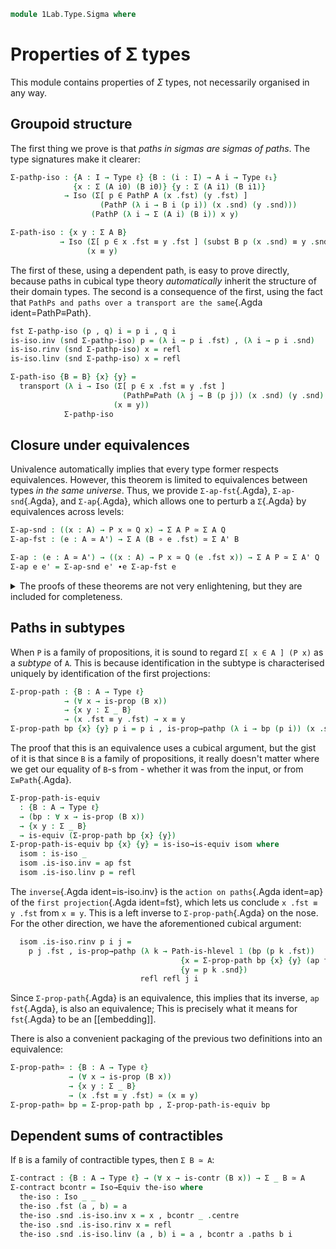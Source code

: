<!--
```
open import 1Lab.HLevel
open import 1Lab.Equiv
open import 1Lab.Path
open import 1Lab.Type
```
-->
```agda
module 1Lab.Type.Sigma where
```

<!--
```
private variable
  ℓ ℓ₁ : Level
  A A' X X' Y Y' Z Z' : Type ℓ
  B P Q : A → Type ℓ
```
-->

# Properties of Σ types

This module contains properties of $\Sigma$ types, not necessarily
organised in any way.

## Groupoid structure

The first thing we prove is that _paths in sigmas are sigmas of paths_.
The type signatures make it clearer:

```agda
Σ-pathp-iso : {A : I → Type ℓ} {B : (i : I) → A i → Type ℓ₁}
              {x : Σ (A i0) (B i0)} {y : Σ (A i1) (B i1)}
            → Iso (Σ[ p ∈ PathP A (x .fst) (y .fst) ]
                    (PathP (λ i → B i (p i)) (x .snd) (y .snd)))
                  (PathP (λ i → Σ (A i) (B i)) x y)

Σ-path-iso : {x y : Σ A B}
           → Iso (Σ[ p ∈ x .fst ≡ y .fst ] (subst B p (x .snd) ≡ y .snd))
                 (x ≡ y)
```

The first of these, using a dependent path, is easy to prove directly,
because paths in cubical type theory _automatically_ inherit the
structure of their domain types. The second is a consequence of the
first, using the fact  that `PathPs and paths over a transport are the
same`{.Agda ident=PathP≡Path}.

```agda
fst Σ-pathp-iso (p , q) i = p i , q i
is-iso.inv (snd Σ-pathp-iso) p = (λ i → p i .fst) , (λ i → p i .snd)
is-iso.rinv (snd Σ-pathp-iso) x = refl
is-iso.linv (snd Σ-pathp-iso) x = refl

Σ-path-iso {B = B} {x} {y} =
  transport (λ i → Iso (Σ[ p ∈ x .fst ≡ y .fst ]
                         (PathP≡Path (λ j → B (p j)) (x .snd) (y .snd) i))
                       (x ≡ y))
            Σ-pathp-iso
```

## Closure under equivalences

Univalence automatically implies that every type former respects
equivalences. However, this theorem is limited to equivalences between
types _in the same universe_. Thus, we provide `Σ-ap-fst`{.Agda},
`Σ-ap-snd`{.Agda}, and `Σ-ap`{.Agda}, which allows one to perturb a
`Σ`{.Agda} by equivalences across levels:

```agda
Σ-ap-snd : ((x : A) → P x ≃ Q x) → Σ A P ≃ Σ A Q
Σ-ap-fst : (e : A ≃ A') → Σ A (B ∘ e .fst) ≃ Σ A' B

Σ-ap : (e : A ≃ A') → ((x : A) → P x ≃ Q (e .fst x)) → Σ A P ≃ Σ A' Q
Σ-ap e e' = Σ-ap-snd e' ∙e Σ-ap-fst e
```

<details>
<summary> The proofs of these theorems are not very enlightening, but
they are included for completeness. </summary>

```agda
Σ-ap-snd {A = A} {P = P} {Q = Q} pointwise = Iso→Equiv morp where
  pwise : (x : A) → Iso (P x) (Q x)
  pwise x = _ , is-equiv→is-iso (pointwise x .snd)

  morp : Iso (Σ _ P) (Σ _ Q)
  fst morp (i , x) = i , pointwise i .fst x
  is-iso.inv (snd morp) (i , x) = i , pwise i .snd .is-iso.inv x
  is-iso.rinv (snd morp) (i , x) = ap₂ _,_ refl (pwise i .snd .is-iso.rinv _)
  is-iso.linv (snd morp) (i , x) = ap₂ _,_ refl (pwise i .snd .is-iso.linv _)

Σ-ap-fst {A = A} {A' = A'} {B = B} e = intro , isEqIntro
 where
  intro : Σ _ (B ∘ e .fst) → Σ _ B
  intro (a , b) = e .fst a , b

  isEqIntro : is-equiv intro
  isEqIntro .is-eqv x = contr ctr isCtr where
    PB : ∀ {x y} → x ≡ y → B x → B y → Type _
    PB p = PathP (λ i → B (p i))

    open Σ x renaming (fst to a'; snd to b)
    open Σ (e .snd .is-eqv a' .is-contr.centre) renaming (fst to ctrA; snd to α)

    ctrB : B (e .fst ctrA)
    ctrB = subst B (sym α) b

    ctrP : PB α ctrB b
    ctrP i = coe1→i (λ i → B (α i)) i b

    ctr : fibre intro x
    ctr = (ctrA , ctrB) , Σ-pathp α ctrP

    isCtr : ∀ y → ctr ≡ y
    isCtr ((r , s) , p) = λ i → (a≡r i , b!≡s i) , Σ-pathp (α≡ρ i) (coh i) where
      open Σ (Σ-pathp-iso .snd .is-iso.inv p) renaming (fst to ρ; snd to σ)
      open Σ (Σ-pathp-iso .snd .is-iso.inv (e .snd .is-eqv a' .is-contr.paths (r , ρ))) renaming (fst to a≡r; snd to α≡ρ)

      b!≡s : PB (ap (e .fst) a≡r) ctrB s
      b!≡s i = comp (λ k → B (α≡ρ i (~ k))) (∂ i) λ where
        k (i = i0) → ctrP (~ k)
        k (i = i1) → σ (~ k)
        k (k = i0) → b

      coh : PathP (λ i → PB (α≡ρ i) (b!≡s i) b) ctrP σ
      coh i j = fill (λ k → B (α≡ρ i (~ k))) (∂ i) (~ j) λ where
        k (i = i0) → ctrP (~ k)
        k (i = i1) → σ (~ k)
        k (k = i0) → b

Σ-assoc : ∀ {ℓ ℓ' ℓ''} {A : Type ℓ} {B : A → Type ℓ'} {C : (x : A) → B x → Type ℓ''}
        → (Σ[ x ∈ A ] Σ[ y ∈ B x ] C x y) ≃ (Σ[ x ∈ Σ _ B ] (C (x .fst) (x .snd)))
Σ-assoc .fst (x , y , z) = (x , y) , z
Σ-assoc .snd .is-eqv y .centre = strict-fibres (λ { ((x , y) , z) → x , y , z}) y .fst
Σ-assoc .snd .is-eqv y .paths = strict-fibres (λ { ((x , y) , z) → x , y , z}) y .snd

Σ-Π-distrib : ∀ {ℓ ℓ' ℓ''} {A : Type ℓ} {B : A → Type ℓ'} {C : (x : A) → B x → Type ℓ''}
            → ((x : A) → Σ[ y ∈ B x ] C x y)
            ≃ (Σ[ f ∈ ((x : A) → B x) ] ((x : A) → C x (f x)))
Σ-Π-distrib .fst f = (λ x → f x .fst) , λ x → f x .snd
Σ-Π-distrib .snd .is-eqv y .centre = strict-fibres (λ f x → f .fst x , f .snd x) y .fst
Σ-Π-distrib .snd .is-eqv y .paths = strict-fibres (λ f x → f .fst x , f .snd x) y .snd
```
</details>


## Paths in subtypes

When `P` is a family of propositions, it is sound to regard `Σ[ x ∈ A ]
(P x)` as a _subtype_ of `A`. This is because identification in the
subtype is characterised uniquely by identification of the first
projections:

```agda
Σ-prop-path : {B : A → Type ℓ}
            → (∀ x → is-prop (B x))
            → {x y : Σ _ B}
            → (x .fst ≡ y .fst) → x ≡ y
Σ-prop-path bp {x} {y} p i = p i , is-prop→pathp (λ i → bp (p i)) (x .snd) (y .snd) i
```

The proof that this is an equivalence uses a cubical argument, but the
gist of it is that since `B` is a family of propositions, it really
doesn't matter where we get our equality of `B`-s from - whether it was
from the input, or from `Σ≡Path`{.Agda}.

```agda
Σ-prop-path-is-equiv
  : {B : A → Type ℓ}
  → (bp : ∀ x → is-prop (B x))
  → {x y : Σ _ B}
  → is-equiv (Σ-prop-path bp {x} {y})
Σ-prop-path-is-equiv bp {x} {y} = is-iso→is-equiv isom where
  isom : is-iso _
  isom .is-iso.inv = ap fst
  isom .is-iso.linv p = refl
```

The `inverse`{.Agda ident=is-iso.inv} is the `action on paths`{.Agda
ident=ap} of the `first projection`{.Agda ident=fst}, which lets us
conclude `x .fst ≡ y .fst` from `x ≡ y`. This is a left inverse to
`Σ-prop-path`{.Agda} on the nose. For the other direction, we have the
aforementioned cubical argument:

```agda
  isom .is-iso.rinv p i j =
    p j .fst , is-prop→pathp (λ k → Path-is-hlevel 1 (bp (p k .fst))
                                      {x = Σ-prop-path bp {x} {y} (ap fst p) k .snd}
                                      {y = p k .snd})
                             refl refl j i
```

Since `Σ-prop-path`{.Agda} is an equivalence, this implies that its
inverse, `ap fst`{.Agda}, is also an equivalence; This is precisely what
it means for `fst`{.Agda} to be an [[embedding]].

There is also a convenient packaging of the previous two definitions
into an equivalence:

```agda
Σ-prop-path≃ : {B : A → Type ℓ}
             → (∀ x → is-prop (B x))
             → {x y : Σ _ B}
             → (x .fst ≡ y .fst) ≃ (x ≡ y)
Σ-prop-path≃ bp = Σ-prop-path bp , Σ-prop-path-is-equiv bp
```

<!--
```agda
Σ-prop-square
  : ∀ {ℓ ℓ'} {A : Type ℓ} {B : A → Type ℓ'}
  → {w x y z : Σ _ B}
  → (∀ x → is-prop (B x))
  → {p : x ≡ w} {q : x ≡ y} {s : w ≡ z} {r : y ≡ z}
  → Square (ap fst p) (ap fst q) (ap fst s) (ap fst r)
  → Square p q s r
Σ-prop-square Bprop sq i j .fst = sq i j
Σ-prop-square Bprop {p} {q} {s} {r} sq i j .snd =
  is-prop→squarep (λ i j → Bprop (sq i j))
    (ap snd p) (ap snd q) (ap snd s) (ap snd r) i j

Σ-set-square
  : ∀ {ℓ ℓ'} {A : Type ℓ} {B : A → Type ℓ'}
  → {w x y z : Σ _ B}
  → (∀ x → is-set (B x))
  → {p : x ≡ w} {q : x ≡ y} {s : w ≡ z} {r : y ≡ z}
  → Square (ap fst p) (ap fst q) (ap fst s) (ap fst r)
  → Square p q s r
Σ-set-square Bset sq i j .fst = sq i j
Σ-set-square Bset {p} {q} {s} {r} sq i j .snd =
  is-set→squarep (λ i j → Bset (sq i j))
    (ap snd p) (ap snd q) (ap snd s) (ap snd r) i j
```
-->

## Dependent sums of contractibles

If `B` is a family of contractible types, then `Σ B ≃ A`:

```agda
Σ-contract : {B : A → Type ℓ} → (∀ x → is-contr (B x)) → Σ _ B ≃ A
Σ-contract bcontr = Iso→Equiv the-iso where
  the-iso : Iso _ _
  the-iso .fst (a , b) = a
  the-iso .snd .is-iso.inv x = x , bcontr _ .centre
  the-iso .snd .is-iso.rinv x = refl
  the-iso .snd .is-iso.linv (a , b) i = a , bcontr a .paths b i
```

<!--
```agda
Σ-map
  : (f : A → A')
  → ({x : A} → P x → Q (f x)) → Σ _ P → Σ _ Q
Σ-map f g (x , y) = f x , g y

Σ-map₂ : ({x : A} → P x → Q x) → Σ _ P → Σ _ Q
Σ-map₂ f (x , y) = (x , f y)

×-map : (A → A') → (X → X') → A × X → A' × X'
×-map f g (x , y) = (f x , g y)

×-map₁ : (A → A') → A × X → A' × X
×-map₁ f = ×-map f id

×-map₂ : (X → X') → A × X → A × X'
×-map₂ f = ×-map id f
```
-->

<!--
```agda
_,ₚ_ = Σ-pathp
infixr 4 _,ₚ_

Σ-prop-pathp
  : ∀ {ℓ ℓ'} {A : I → Type ℓ} {B : ∀ i → A i → Type ℓ'}
  → (∀ i x → is-prop (B i x))
  → {x : Σ (A i0) (B i0)} {y : Σ (A i1) (B i1)}
  → PathP A (x .fst) (y .fst)
  → PathP (λ i → Σ (A i) (B i)) x y
Σ-prop-pathp bp {x} {y} p i =
  p i , is-prop→pathp (λ i → bp i (p i)) (x .snd) (y .snd) i

Σ-inj-set
  : ∀ {ℓ ℓ'} {A : Type ℓ} {B : A → Type ℓ'} {x y z}
  → is-set A
  → Path (Σ A B) (x , y) (x , z)
  → y ≡ z
Σ-inj-set {B = B} {y = y} {z} aset path =
  subst (λ e → e ≡ z) (ap (λ e → transport (ap B e) y) (aset _ _ _ _) ∙ transport-refl y)
    (from-pathp (ap snd path))

Σ-swap₂
  : ∀ {ℓ ℓ' ℓ''} {A : Type ℓ} {B : Type ℓ'} {C : A → B → Type ℓ''}
  → (Σ[ x ∈ A ] Σ[ y ∈ B ] (C x y)) ≃ (Σ[ y ∈ B ] Σ[ x ∈ A ] (C x y))
Σ-swap₂ .fst (x , y , f) = y , x , f
Σ-swap₂ .snd .is-eqv y = contr (f .fst) (f .snd) where
  f = strict-fibres _ y
  -- agda can actually infer the inverse here, which is neat

×-swap
  : ∀ {ℓ ℓ'} {A : Type ℓ} {B : Type ℓ'}
  → (A × B) ≃ (B × A)
×-swap .fst (x , y) = y , x
×-swap .snd .is-eqv y = contr (f .fst) (f .snd) where
  f = strict-fibres _ y

Σ-contr-eqv
  : ∀ {ℓ ℓ'} {A : Type ℓ} {B : A → Type ℓ'}
  → (c : is-contr A)
  → (Σ A B) ≃ B (c .centre)
Σ-contr-eqv {B = B} c .fst (_ , p) = subst B (sym (c .paths _)) p
Σ-contr-eqv {B = B} c .snd = is-iso→is-equiv λ where
  .is-iso.inv x → _ , x
  .is-iso.rinv x → ap (λ e → subst B e x) (is-contr→is-set c _ _ _ _) ∙ transport-refl x
  .is-iso.linv x → Σ-path (c .paths _) (transport⁻transport (ap B (sym (c .paths (x .fst)))) (x .snd))
```
-->

<!--
```agda
module _ {ℓ ℓ' ℓ''} {X : Type ℓ} {Y : X → Type ℓ'} {Z : (x : X) → Y x → Type ℓ''} where
  curry : ((p : Σ X Y) → Z (p .fst) (p .snd)) → (x : X) → (y : Y x) → Z x y
  curry f a b = f (a , b)

  uncurry : ((x : X) → (y : Y x) → Z x y) → (p : Σ X Y) → Z (p .fst) (p .snd)
  uncurry f (a , b) = f a b
```
-->
